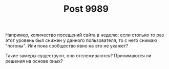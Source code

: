 ﻿---
title: "Post 9989"
se.owner.user_id: 199733
se.owner.display_name: "edem"
se.owner.link: "https://ru.meta.stackoverflow.com/users/199733/edem"
se.link: "https://ru.meta.stackoverflow.com/q/9989"
se.post_id: 9989
se.post_type: question
se.score: 11
---
<p>Например, количество посещений сайта в неделю: если столько то раз этот уровень был снижен у данного пользователя, то с него снимаю "погоны". Или пока сообщество явно на это не укажет?</p>

<p>Такие замеры существуют, они отслеживаются? Принимаются ли решения на основе оных?</p>
